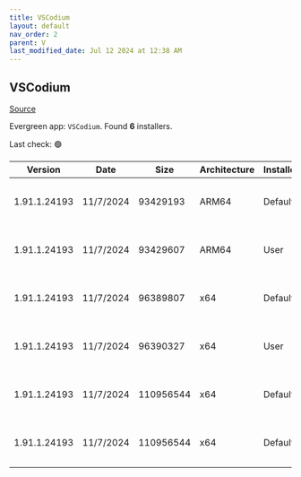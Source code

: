 ```yaml
---
title: VSCodium
layout: default
nav_order: 2
parent: V
last_modified_date: Jul 12 2024 at 12:38 AM
---
```


## VSCodium

[Source](https://vscodium.com)

Evergreen app: `VSCodium`. Found **6** installers.

Last check: 🟢

| Version      | Date      | Size      | Architecture | InstallerType | Type | URI                                                                                                                                                                                                                                      |
| ------------ | --------- | --------- | ------------ | ------------- | ---- | ---------------------------------------------------------------------------------------------------------------------------------------------------------------------------------------------------------------------------------------- |
| 1.91.1.24193 | 11/7/2024 | 93429193  | ARM64        | Default       | exe  | [https://github.com/VSCodium/vscodium/releases/download/1.91.1.24193/VSCodiumSetup-arm64-1.91.1.24193.exe](https://github.com/VSCodium/vscodium/releases/download/1.91.1.24193/VSCodiumSetup-arm64-1.91.1.24193.exe)                     |
| 1.91.1.24193 | 11/7/2024 | 93429607  | ARM64        | User          | exe  | [https://github.com/VSCodium/vscodium/releases/download/1.91.1.24193/VSCodiumUserSetup-arm64-1.91.1.24193.exe](https://github.com/VSCodium/vscodium/releases/download/1.91.1.24193/VSCodiumUserSetup-arm64-1.91.1.24193.exe)             |
| 1.91.1.24193 | 11/7/2024 | 96389807  | x64          | Default       | exe  | [https://github.com/VSCodium/vscodium/releases/download/1.91.1.24193/VSCodiumSetup-x64-1.91.1.24193.exe](https://github.com/VSCodium/vscodium/releases/download/1.91.1.24193/VSCodiumSetup-x64-1.91.1.24193.exe)                         |
| 1.91.1.24193 | 11/7/2024 | 96390327  | x64          | User          | exe  | [https://github.com/VSCodium/vscodium/releases/download/1.91.1.24193/VSCodiumUserSetup-x64-1.91.1.24193.exe](https://github.com/VSCodium/vscodium/releases/download/1.91.1.24193/VSCodiumUserSetup-x64-1.91.1.24193.exe)                 |
| 1.91.1.24193 | 11/7/2024 | 110956544 | x64          | Default       | msi  | [https://github.com/VSCodium/vscodium/releases/download/1.91.1.24193/VSCodium-x64-1.91.1.24193.msi](https://github.com/VSCodium/vscodium/releases/download/1.91.1.24193/VSCodium-x64-1.91.1.24193.msi)                                   |
| 1.91.1.24193 | 11/7/2024 | 110956544 | x64          | Default       | msi  | [https://github.com/VSCodium/vscodium/releases/download/1.91.1.24193/VSCodium-x64-updates-disabled-1.91.1.24193.msi](https://github.com/VSCodium/vscodium/releases/download/1.91.1.24193/VSCodium-x64-updates-disabled-1.91.1.24193.msi) |
